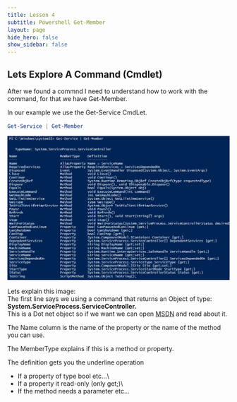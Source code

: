 ```yaml
---
title: Lesson 4
subtitle: Powershell Get-Member
layout: page
hide_hero: false
show_sidebar: false
---
```

## Lets Explore A Command (Cmdlet)
After we found a commnd I need to understand how to work with the command, for that we have Get-Member.

In our example we use the Get-Service CmdLet.

```powershell
Get-Service | Get-Member
```
![Alt text](image-2.png)

Lets explain this image:\
The first line says we using a command that returns an Object of type: **System.ServiceProcess.ServiceController.**\
This is a Dot net object so if we want we can open [MSDN](https://learn.microsoft.com/en-us/dotnet/api/system.serviceprocess.servicecontroller?view=dotnet-plat-ext-7.0) and read about it.

The Name column is the name of the property or the name of the method you can use.

The MemberType explains if this is a method or property.

The definition gets you the underline operation
* If a property of type bool etc...\
* If a property it read-only (only get;)\
* If the method needs a parameter etc...
